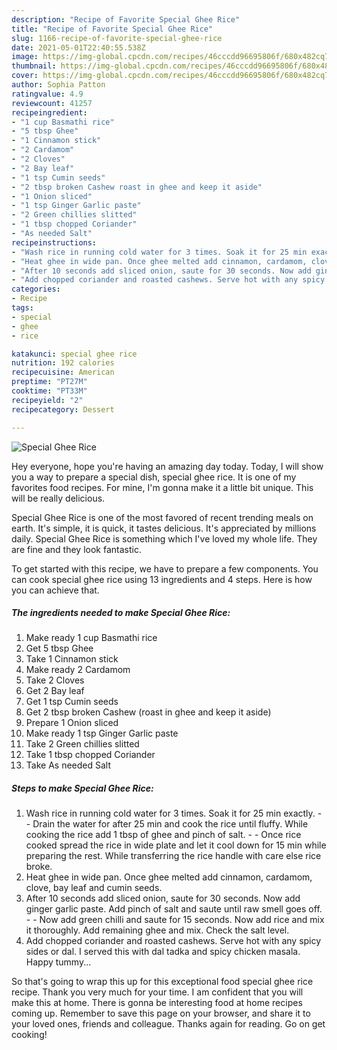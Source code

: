 ```yaml
---
description: "Recipe of Favorite Special Ghee Rice"
title: "Recipe of Favorite Special Ghee Rice"
slug: 1166-recipe-of-favorite-special-ghee-rice
date: 2021-05-01T22:40:55.538Z
image: https://img-global.cpcdn.com/recipes/46cccdd96695806f/680x482cq70/special-ghee-rice-recipe-main-photo.jpg
thumbnail: https://img-global.cpcdn.com/recipes/46cccdd96695806f/680x482cq70/special-ghee-rice-recipe-main-photo.jpg
cover: https://img-global.cpcdn.com/recipes/46cccdd96695806f/680x482cq70/special-ghee-rice-recipe-main-photo.jpg
author: Sophia Patton
ratingvalue: 4.9
reviewcount: 41257
recipeingredient:
- "1 cup Basmathi rice"
- "5 tbsp Ghee"
- "1 Cinnamon stick"
- "2 Cardamom"
- "2 Cloves"
- "2 Bay leaf"
- "1 tsp Cumin seeds"
- "2 tbsp broken Cashew roast in ghee and keep it aside"
- "1 Onion sliced"
- "1 tsp Ginger Garlic paste"
- "2 Green chillies slitted"
- "1 tbsp chopped Coriander"
- "As needed Salt"
recipeinstructions:
- "Wash rice in running cold water for 3 times. Soak it for 25 min exactly.  Drain the water for after 25 min and cook the rice until fluffy. While cooking the rice add 1 tbsp of ghee and pinch of salt.  Once rice cooked spread the rice in wide plate and let it cool down for 15 min while preparing the rest. While transferring the rice handle with care else rice broke."
- "Heat ghee in wide pan. Once ghee melted add cinnamon, cardamom, clove, bay leaf and cumin seeds."
- "After 10 seconds add sliced onion, saute for 30 seconds. Now add ginger garlic paste. Add pinch of salt and saute until raw smell goes off.  Now add green chilli and saute for 15 seconds. Now add rice and mix it thoroughly. Add remaining ghee and mix. Check the salt level."
- "Add chopped coriander and roasted cashews. Serve hot with any spicy sides or dal. I served this with dal tadka and spicy chicken masala. Happy tummy..."
categories:
- Recipe
tags:
- special
- ghee
- rice

katakunci: special ghee rice 
nutrition: 192 calories
recipecuisine: American
preptime: "PT27M"
cooktime: "PT33M"
recipeyield: "2"
recipecategory: Dessert

---
```



![Special Ghee Rice](https://img-global.cpcdn.com/recipes/46cccdd96695806f/680x482cq70/special-ghee-rice-recipe-main-photo.jpg)

Hey everyone, hope you're having an amazing day today. Today, I will show you a way to prepare a special dish, special ghee rice. It is one of my favorites food recipes. For mine, I'm gonna make it a little bit unique. This will be really delicious.

Special Ghee Rice is one of the most favored of recent trending meals on earth. It's simple, it is quick, it tastes delicious. It's appreciated by millions daily. Special Ghee Rice is something which I've loved my whole life. They are fine and they look fantastic.




To get started with this recipe, we have to prepare a few components. You can cook special ghee rice using 13 ingredients and 4 steps. Here is how you can achieve that.

<!--inarticleads1-->

##### The ingredients needed to make Special Ghee Rice:

1. Make ready 1 cup Basmathi rice
1. Get 5 tbsp Ghee
1. Take 1 Cinnamon stick
1. Make ready 2 Cardamom
1. Take 2 Cloves
1. Get 2 Bay leaf
1. Get 1 tsp Cumin seeds
1. Get 2 tbsp broken Cashew (roast in ghee and keep it aside)
1. Prepare 1 Onion sliced
1. Make ready 1 tsp Ginger Garlic paste
1. Take 2 Green chillies slitted
1. Take 1 tbsp chopped Coriander
1. Take As needed Salt




<!--inarticleads2-->

##### Steps to make Special Ghee Rice:

1. Wash rice in running cold water for 3 times. Soak it for 25 min exactly. -  - Drain the water for after 25 min and cook the rice until fluffy. While cooking the rice add 1 tbsp of ghee and pinch of salt. -  - Once rice cooked spread the rice in wide plate and let it cool down for 15 min while preparing the rest. While transferring the rice handle with care else rice broke.
1. Heat ghee in wide pan. Once ghee melted add cinnamon, cardamom, clove, bay leaf and cumin seeds.
1. After 10 seconds add sliced onion, saute for 30 seconds. Now add ginger garlic paste. Add pinch of salt and saute until raw smell goes off. -  - Now add green chilli and saute for 15 seconds. Now add rice and mix it thoroughly. Add remaining ghee and mix. Check the salt level.
1. Add chopped coriander and roasted cashews. Serve hot with any spicy sides or dal. I served this with dal tadka and spicy chicken masala. Happy tummy...




So that's going to wrap this up for this exceptional food special ghee rice recipe. Thank you very much for your time. I am confident that you will make this at home. There is gonna be interesting food at home recipes coming up. Remember to save this page on your browser, and share it to your loved ones, friends and colleague. Thanks again for reading. Go on get cooking!
